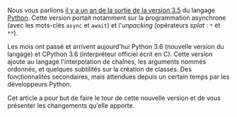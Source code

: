 Nous vous parlions [il y a un an de la sortie de la version 3.5](/articles/175/sortie-de-python-3-5/) du langage [Python](https://www.python.org/).
Cette version portait notamment sur la programmation asynchrone (avec les mots-clés `async` et `await`) et l'*unpacking* (opérateurs *splat* : `*` et `**`).

Les mois ont passé et arrivent aujourd'hui Python 3.6 (nouvelle version du langage) et CPython 3.6 (interpréteur officiel écrit en C).
Cette version ajoute au langage l'interpolation de chaînes, les arguments nommés ordonnés, et quelques subtilités sur la création de classes.
Des fonctionnalités secondaires, mais attendues depuis un certain temps par les développeurs Python.

Cet article a pour but de faire le tour de cette nouvelle version et de vous présenter les changements qu'elle apporte.
